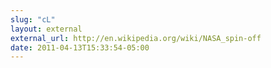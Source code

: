 ```yaml
---
slug: "cL"
layout: external
external_url: http://en.wikipedia.org/wiki/NASA_spin-off
date: 2011-04-13T15:33:54-05:00
---
```


